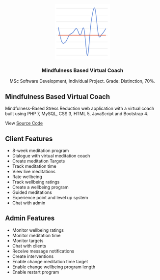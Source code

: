 <p align="center">
  <img src="https://github.com/davidgrech/meditation-virtual-coach/blob/master/Images/meditation-graph.png" width="180" height="180">
</p>

<h3 align="center">Mindfulness Based Virtual Coach</h3>

<p align="center">
  MSc Software Development, Individual Project. Grade: Distinction, 70%.
</p>

## Mindfulness Based Virtual Coach

Mindfulness-Based Stress Reduction web application with a virtual coach built using PHP 7, MySQL, CSS 3, HTML 5, JavaScript and Bootstrap 4.

View [Source Code](../master/mindfulness-based-virtual-coach)

## Client Features

- 8-week meditation program
- Dialogue with virtual meditation coach
- Create meditation Targets
- Track meditation time
- View live meditations
- Rate wellbeing
- Track wellbeing ratings
- Create a wellbeing program
- Guided meditations
- Experience point and level up system
- Chat with admin

## Admin Features

- Monitor wellbeing ratings
- Monitor meditation time
- Monitor targets
- Chat with clients
- Receive message notifications
- Create interventions
- Enable change meditation time target
- Enable change wellbeing program length
- Enable restart program




